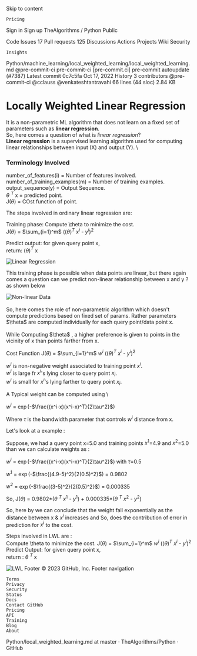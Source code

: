 
Skip to content

    Pricing

Sign in
Sign up
TheAlgorithms /
Python
Public

Code
Issues 17
Pull requests 125
Discussions
Actions
Projects
Wiki
Security

    Insights

Python/machine_learning/local_weighted_learning/local_weighted_learning.md
@pre-commit-ci
pre-commit-ci [pre-commit.ci] pre-commit autoupdate (#7387)
Latest commit 0c7c5fa Oct 17, 2022
History
3 contributors
@pre-commit-ci
@cclauss
@venkateshtantravahi
66 lines (44 sloc) 2.84 KB
# Locally Weighted Linear Regression
It is a non-parametric ML algorithm that does not learn on a fixed set of parameters such as **linear regression**. \
So, here comes a question of what is *linear regression*? \
**Linear regression** is a supervised learning algorithm used for computing linear relationships between input (X) and output (Y). \

### Terminology Involved

number_of_features(i) = Number of features involved. \
number_of_training_examples(m) = Number of training examples. \
output_sequence(y) = Output Sequence. \
$\theta$ $^T$ x = predicted point. \
J($\theta$) = COst function of point.

The steps involved in ordinary linear regression are:

Training phase: Compute \theta to minimize the cost. \
J($\theta$) = $\sum_{i=1}^m$ (($\theta$)$^T$ $x^i$ - $y^i$)$^2$

Predict output: for given query point x, \
 return:  ($\theta$)$^T$ x

<img src="https://miro.medium.com/max/700/1*FZsLp8yTULf77qrp0Qd91g.png" alt="Linear Regression">

This training phase is possible when data points are linear, but there again comes a question can we predict non-linear relationship between x and y ? as shown below

<img src="https://miro.medium.com/max/700/1*DHYvJg55uN-Kj8jHaxDKvQ.png" alt="Non-linear Data">
<br />
<br />
So, here comes the role of non-parametric algorithm which doesn't compute predictions based on fixed set of params. Rather parameters $\theta$ are computed individually for each query point/data point x.
<br />
<br />
While Computing $\theta$ , a higher preference is given to points in the vicinity of x than points farther from x.

Cost Function J($\theta$) = $\sum_{i=1}^m$ $w^i$ (($\theta$)$^T$ $x^i$ - $y^i$)$^2$

$w^i$ is non-negative weight associated to training point $x^i$. \
$w^i$ is large fr $x^i$'s lying closer to query point $x_i$. \
$w^i$ is small for $x^i$'s lying farther to query point $x_i$.

A Typical weight can be computed using \

$w^i$ = $\exp$(-$\frac{(x^i-x)(x^i-x)^T}{2\tau^2}$)

Where $\tau$ is the bandwidth parameter that controls $w^i$ distance from x.

Let's look at a example :

Suppose, we had a query point x=5.0 and training points $x^1$=4.9 and $x^2$=5.0 than we can calculate weights as :

$w^i$ = $\exp$(-$\frac{(x^i-x)(x^i-x)^T}{2\tau^2}$) with $\tau$=0.5

$w^1$ = $\exp$(-$\frac{(4.9-5)^2}{2(0.5)^2}$) = 0.9802

$w^2$ = $\exp$(-$\frac{(3-5)^2}{2(0.5)^2}$) = 0.000335

So, J($\theta$) = 0.9802*($\theta$ $^T$ $x^1$ - $y^1$) + 0.000335*($\theta$ $^T$ $x^2$ - $y^2$)

So, here by we can conclude that the weight fall exponentially as the distance between x & $x^i$ increases and So, does the contribution of error in prediction for $x^i$ to the cost.

Steps involved in LWL are : \
Compute \theta to minimize the cost.
J($\theta$) = $\sum_{i=1}^m$ $w^i$ (($\theta$)$^T$ $x^i$ - $y^i$)$^2$ \
Predict Output: for given query point x, \
return : $\theta$ $^T$ x

<img src="https://miro.medium.com/max/700/1*H3QS05Q1GJtY-tiBL00iug.png" alt="LWL">
Footer
© 2023 GitHub, Inc.
Footer navigation

    Terms
    Privacy
    Security
    Status
    Docs
    Contact GitHub
    Pricing
    API
    Training
    Blog
    About

Python/local_weighted_learning.md at master · TheAlgorithms/Python · GitHub
